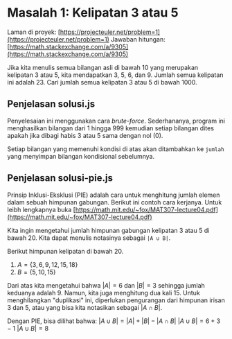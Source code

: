 # Masalah 1: Kelipatan 3 atau 5

Laman di proyek: [https://projecteuler.net/problem=1](https://projecteuler.net/problem=1)
Jawaban hitungan: [https://math.stackexchange.com/a/9305](https://math.stackexchange.com/a/9305)

Jika kita menulis semua bilangan asli di bawah 10 yang merupakan kelipatan 3 atau 5, kita mendapatkan 3, 5, 6, dan 9. Jumlah semua kelipatan ini adalah 23.
Cari jumlah semua kelipatan 3 atau 5 di bawah 1000.

## Penjelasan solusi.js
Penyelesaian ini menggunakan cara _brute-force_. Sederhananya, program ini menghasilkan bilangan dari 1 hingga 999 kemudian setiap bilangan dites apakah jika dibagi habis 3 atau 5 sama dengan nol (0).

Setiap bilangan yang memenuhi kondisi di atas akan ditambahkan ke `jumlah` yang menyimpan bilangan kondisional sebelumnya.

## Penjelasan solusi-pie.js
Prinsip Inklusi-Eksklusi (PIE) adalah cara untuk menghitung jumlah elemen dalam sebuah himpunan gabungan. Berikut ini contoh cara kerjanya. Untuk leibh lengkapnya buka [https://math.mit.edu/~fox/MAT307-lecture04.pdf](https://math.mit.edu/~fox/MAT307-lecture04.pdf)

Kita ingin mengetahui jumlah himpunan gabungan kelipatan 3 atau 5 di bawah 20. Kita dapat menulis notasinya sebagai `|A ∪ B|`.

Berikut himpunan kelipatan di bawah 20.
1. $A = \{3, 6, 9, 12, 15, 18\}$
2. $B = \{5, 10, 15\}$

Dari atas kita mengetahui bahwa $|A| = 6$ dan $|B| = 3$ sehingga jumlah keduanya adalah 9. Namun, kita juga menghitung dua kali 15. Untuk menghilangkan "duplikasi" ini, diperlukan pengurangan dari himpunan irisan 3 dan 5, atau yang bisa kita notasikan sebagai $|A ∩ B|$.

Dengan PIE, bisa dilihat bahwa:
$|A ∪ B| = |A| + |B| - |A ∩ B|$
$|A ∪ B| = 6 + 3 - 1$
$|A ∪ B| = 8$
